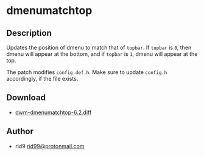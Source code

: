 dmenumatchtop
=============

Description
-----------
Updates the position of dmenu to match that of `topbar`. If `topbar` is `0`,
then dmenu will appear at the bottom, and if `topbar` is `1`, dmenu will appear
at the top.

The patch modifies `config.def.h`. Make sure to update `config.h` accordingly,
if the file exists.

Download
--------
* [dwm-dmenumatchtop-6.2.diff](dwm-dmenumatchtop-6.2.diff)

Author
------
* rid9 <rid99@protonmail.com>
